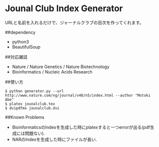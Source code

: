 Jounal Club Index Generator
===============

URLと名前を入れるだけで、ジャーナルクラブの目次を作ってくれます。

##dependency

* python3
* BeautifulSoup

##対応雑誌

* Nature / Nature Genetics / Nature Biotechnology
* Bioinformatics / Nucleic Acids Research

##使い方

```
$ python generator.py --url http://www.nature.com/ng/journal/v48/n5/index.html --author "Motoki Abe"
$ platex jounalclub.tex
$ dvipdfmx jounalclub.dvi
```

##Known Problems

* BioinformaticsのIndexを生成した時にplatexすると一つerrorが出る(pdf生成には問題ない).
* NARのIndexを生成した時にファイルが長い.